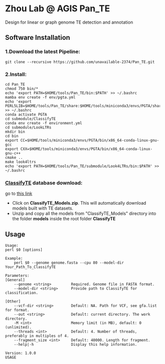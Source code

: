 # Zhou Lab @ AGIS Pan_TE 
Design for linear or graph genome TE detection and annotation

## Software Installation 

### 1.Download the latest Pipeline:

    git clone --recursive https://github.com/unavailable-2374/Pan_TE.git

### 2.Install:

    cd Pan_TE
    chmod 750 bin/*
    echo 'export PATH=$HOME/tools/Pan_TE/bin:$PATH' >> ~/.bashrc
    mamba env create -f env/pgta.yml
    echo 'export PERL5LIB=$HOME/tools/Pan_TE/share:$HOME/tools/miniconda3/envs/PGTA/share/RepeatMasker:$PERL5LIB' >> ~/.bashrc
    conda activate PGTA
    cd submodule/ClassifyTE
    conda env create -f environment.yml
    cd submodule/LookLTRs
    mkdir bin
    cd bin
    export CC=$HOME/tools/miniconda3/envs/PGTA/bin/x86_64-conda-linux-gnu-gcc
    export CXX=$HOME/tools/miniconda3/envs/PGTA/bin/x86_64-conda-linux-gnu-c++
    cmake ..
    make look4ltrs
    echo 'export PATH=$HOME/tools/Pan_TE/submodule/Look4LTRs/bin:$PATH' >> ~/.bashrc


### [ClassifyTE](https://github.com/manisa/ClassifyTE/tree/master) database download:
go to [this link](https://drive.google.com/file/d/1CuDciG0Ru5zRBhffjQmgJdqSMQB89mfh/view?usp=sharing)
    
- Click on **ClassifyTE_Models.zip**. This will automatically download models built with TE datasets.
- Unzip and copy all the models from "ClassifyTE_Models" directory into the folder **models** inside the root folder **ClassifyTE**
 
## Usage
    Usage:
    perl $0 [options]

    Example:
        perl $0 --genome genome.fasta --cpu 80 --model-dir Your_Path_To_ClassifyTE 
    
    Parameters:
    [General]
        --genome <string>         Required. Genome file in FASTA format.
        --model-dir <string>      Provide path to ClassifyTE for classification.
    
    [Other]
        --vcf-dir <string>        Default: NA. Path for VCF, see gfa.list for format.
        --out <string>            Default: current directory. The work directory.
        -M <int>                  Memory limit (in MB), default: 0 (unlimited).
        --threads <int>           Default: 4. Number of threads, preferably in multiples of 4.
        --fragment_size <int>     Default: 40000. Length for fragment.
        --help|-h                 Display this help information.
    
    Version: 1.0.0
    USAGE
